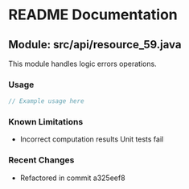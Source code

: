 # README Documentation

## Module: src/api/resource_59.java

This module handles logic errors operations.

### Usage

```javascript
// Example usage here
```

### Known Limitations

- Incorrect computation results Unit tests fail

### Recent Changes

- Refactored in commit a325eef8
